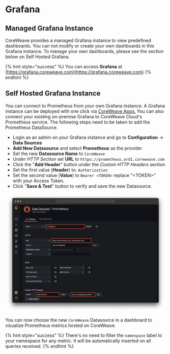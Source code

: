 # Grafana

## Managed Grafana Instance <a href="#grafana" id="grafana"></a>

CoreWeave provides a managed Grafana instance to view predefined dashboards. You can not modify or create your own dashboards in this Grafana instance. To manage your own dashboards, please see the section below on Self Hosted Grafana.

{% hint style="success" %}
You can access **Grafana** at [https://grafana.coreweave.com](https://grafana.coreweave.com)
{% endhint %}

## Self Hosted Grafana Instance

You can connect to Prometheus from your own Grafana instance. A Grafana instance can be deployed with one click via [CoreWeave Apps.](https://apps.coreweave.com) You can also connect your existing on-premise Grafana to CoreWeave Cloud's Prometheus service. The following steps need to be taken to add the Prometheus DataSource.

* Login as an admin on your Grafana instance and go to **Configuration** -> **Data Sources**
* **Add New Datasource** and select **Prometheus** as the provider
* Set the new **Datasource Name** to `CoreWeave`
* Under _HTTP Section_ set **URL** to `https://prometheus.ord1.coreweave.com`
* Click the "**Add Header**" button under the _Custom HTTP Headers_ section
* Set the first value (**Header**) to: `Authorization`
* Set the second value (**Value**) to `Bearer <TOKEN>` replace "\<TOKEN>" with your Access Token.
* Click "**Save & Test**" button to verify and save the new Datasource.

![](../../.gitbook/assets/cw-grafana-ds.png)

You can now choose the new `CoreWeave` Datasource in a dashboard to visualize Prometheus metrics hosted on CoreWeave.&#x20;

{% hint style="success" %}
There's no need to filter the `namespace` label to your namespace for any metric. It will be automatically inserted on all queries received.
{% endhint %}
